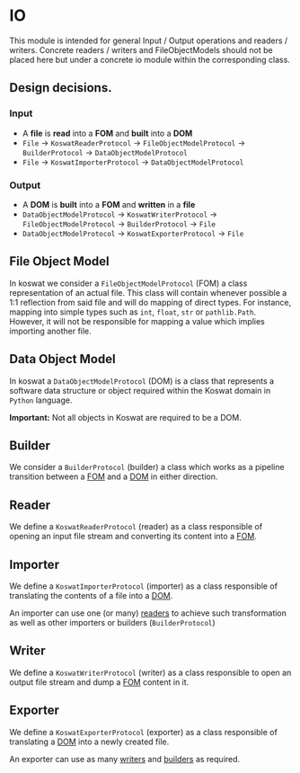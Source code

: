 # IO

This module is intended for general Input / Output operations and readers / writers.
Concrete readers / writers and FileObjectModels should not be placed here but under a concrete io module within the corresponding class.

## Design decisions. 

### Input
- A __file__ is __read__ into a __FOM__ and __built__ into a __DOM__
- `File` -> `KoswatReaderProtocol` -> `FileObjectModelProtocol` -> `BuilderProtocol` -> `DataObjectModelProtocol`
- `File` -> `KoswatImporterProtocol` -> `DataObjectModelProtocol`

### Output
- A __DOM__ is __built__ into a __FOM__ and __written__ in a __file__
- `DataObjectModelProtocol` -> `KoswatWriterProtocol` -> `FileObjectModelProtocol` -> `BuilderProtocol` -> `File`
- `DataObjectModelProtocol` -> `KoswatExporterProtocol` -> `File`

## File Object Model
In koswat we consider a `FileObjectModelProtocol` (FOM) a class representation of an actual file. This class will contain whenever possible a 1:1 reflection from said file and will do mapping of direct types. For instance, mapping into simple types such as `int`, `float`, `str` or `pathlib.Path`. However, it will not be responsible for mapping a value which implies importing another file.

## Data Object Model
In koswat a `DataObjectModelProtocol` (DOM) is a class that represents a software data structure or object required within the Koswat domain in `Python` language.

__Important:__ Not all objects in Koswat are required to be a DOM.

## Builder
We consider a `BuilderProtocol` (builder) a class which works as a pipeline transition between a [FOM](#file-object-model) and a [DOM](#data-object-model) in either direction.

## Reader
We define a `KoswatReaderProtocol` (reader) as a class responsible of opening an input file stream and converting its content into a [FOM](#file-object-model).

## Importer
We define a `KoswatImporterProtocol` (importer) as a class responsible of translating the contents of a file into a [DOM](#data-object-model).

An importer can use one (or many) [readers](#reader) to achieve such transformation as well as other importers or builders (`BuilderProtocol`)

## Writer
We define a `KoswatWriterProtocol` (writer) as a class responsible to open an output file stream and dump a [FOM](#file-object-model) content in it.

## Exporter
We define a `KoswatExporterProtocol` (exporter) as a class responsible of translating a [DOM](#data-object-model) into a newly created file.

An exporter can use as many [writers](#writer) and [builders](#builder) as required.
